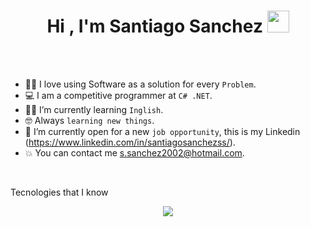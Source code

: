 <h1 align="center">Hi , I'm Santiago Sanchez <img src="https://media.giphy.com/media/hvRJCLFzcasrR4ia7z/giphy.gif" width="35"></h1>

<br><br>


- :technologist: I love using Software as a solution for every `Problem`.
- :computer: I am a competitive programmer at `C# .NET`.
- :student: I’m currently learning `Inglish`.
- :nerd_face: Always `learning new things`.
- :thinking: I’m currently open for a new `job opportunity`, this is my Linkedin (https://www.linkedin.com/in/santiagosanchezss/).
- :boom: You can contact me s.sanchez2002@hotmail.com.
<br>

<p> Tecnologies that I know <p>
<p align="center">
  <a href="https://skillicons.dev">
    <img src="https://skillicons.dev/icons?i=cs,dotnet,mysql,git,github,css,html,js,nodejs,express,postman,visualstudio,vscode,discordintelliji&perline=14" />
  </a>
</p>
